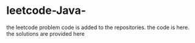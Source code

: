 # leetcode-Java-
the leetcode problem code is added to the repositories.
the code is here.
the solutions are provided here















